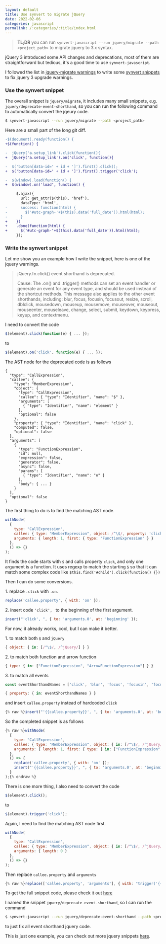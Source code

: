 ```yaml
---
layout: default
title: Use synvert to migrate jQuery
date: 2022-02-06
categories: javascript
permalink: /:categories/:title/index.html
---
```


> **TL;DR** you can run `synvert-javascript --run jquery/migrate --path <project_path>`
> to migrate jquery to 3.x syntax.

jQuery 3 introduced some API changes and deprecations, most of them are straightforward but tedious,
it's a good time to use `synvert-javascript`.

I followed the list in [jquery-migrate warnings](https://github.com/jquery/jquery-migrate/blob/main/warnings.md)
to write some [synvert snippets](https://github.com/xinminlabs/synvert-snippets-javascript/tree/master/lib/jquery)
to fix jquery 3 upgrade warnings.

### Use the synvert snippet

The overall snippet is `jquery/migrate`, it includes many small snippets, e.g. `jquery/deprecate-event-shorthand`,
so you can run the following command to automatically convert the jqeury code.

```bash
$ synvert-javascript --run jquery/migrate --path <project_path>
```

Here are a small part of the long git diff.

```diff
-$(document).ready(function() {
+$(function() {

-  jQuery('a.setup_link').click(function(){
+  jQuery('a.setup_link').on('click', function(){

-  $('button[data-id=' + id + ']').first().click();
+  $('button[data-id=' + id + ']').first().trigger('click');

-  $(window).load(function() {
+  $(window).on('load', function() {

     $.ajax({
       url: get_attr($(this), 'href'),
       dataType: 'html',
-      success: function(html) {
-        $('#utc-graph-'+$(this).data('full_date')).html(html);
-      }
+    })
+    .done(function(html) {
+      $('#utc-graph-'+$(this).data('full_date')).html(html);
     });
```

### Write the synvert snippet

Let me show you an example how I write the snippet, here is one of the jquery warnings.

> jQuery.fn.click() event shorthand is deprecated.
>
> Cause: The .on() and .trigger() methods can set an event handler or generate an event for any event type, and should be used instead of the shortcut methods. This message also applies to the other event shorthands, including: blur, focus, focusin, focusout, resize, scroll, dblclick, mousedown, mouseup, mousemove, mouseover, mouseout, mouseenter, mouseleave, change, select, submit, keydown, keypress, keyup, and contextmenu.

I need to convert the code

```javascript
$(element).click(function(e) { ... });
```

to

```javascript
$(element).on('click', function(e) { ... });
```

The AST node for the deprecated code is as follows

```
{
  "type": "CallExpression",
  "callee": {
    "type": "MemberExpression",
    "object": {
      "type": "CallExpression",
      "callee": { "type": "Identifier", "name": "$" },
      "arguments": [
        { "type": "Identifier", "name": "element" }
      ],
      "optional": false
    },
    "property": { "type": "Identifier", "name": "click" },
    "computed": false,
    "optional": false
  },
  "arguments": [
    {
      "type": "FunctionExpression",
      "id": null,
      "expression": false,
      "generator": false,
      "async": false,
      "params": [
        { "type": "Identifier", "name": "e" }
      ],
      "body": { ... }
    }
  ],
  "optional": false
}
```

The first thing to do is to find the matching AST node.

```javascript
withNode(
  {
    type: "CallExpression",
    callee: { type: "MemberExpression", object: /^\$/, property: 'click' },
    arguments: { length: 1, first: { type: "FunctionExpression" } }
  },
  () => {}
);
```

It finds the code starts with `$` and calls property `click`, and only one argument is a function.
It uses regexp to match the starting `$` so that it can match some complex code like
`$this.find('#child').click(function() {})`

Then I can do some conversions.

1\. replace `.click` with `.on`.

```javascript
replace('callee.property', { with: 'on' });
```

2\. insert code `'click', ` to the beginning of the first argument.

```javascript
insert("'click', ", { to: 'arguments.0', at: 'beginning' });
```

For now, it already works, cool, but I can make it better.

1\. to match both `$` and `jQuery`

```javascript
{ object: { in: [/^\$/, /^jQuery/] } }
```

2\. to match both function and arrow function

```javascript
{ type: { in: ["FunctionExpression", "ArrowFunctionExpression"] } }
```

3\. to match all events

```javascript
const eventShorthandNames = ['click', 'blur', 'focus', 'focusin', 'focusout', 'resize', 'scroll', 'dblclick', 'mousedown', 'mouseup', 'mousemove', 'mouseover', 'mouseout', 'mouseenter', 'mouseleave', 'change', 'select', 'submit', 'keydown', 'keypress', 'keyup', 'contextmenu'];

{ property: { in: eventShorthandNames } }
```

and insert `callee.property` instead of hardcoded `click`

```javascript
{% raw %}insert("'{{callee.property}}', ", { to: 'arguments.0', at: 'beginning' });{% endraw %}
```

So the completed snippet is as follows

```javascript
{% raw %}withNode(
  {
    type: "CallExpression",
    callee: { type: "MemberExpression", object: { in: [/^\$/, /^jQuery/] }, property: { in: eventShorthandNames } },
    arguments: { length: 1, first: { type: { in: ["FunctionExpression", "ArrowFunctionExpression"] } } }
  },
  () => {
    replace('callee.property', { with: 'on' });
    insert("'{{callee.property}}', ", { to: 'arguments.0', at: 'beginning' });
  }
);{% endraw %}
```

There is one more thing, I also need to convert the code

```javascript
$(element).click();
```

to

```javascript
$(element).trigger('click');
```

Again, I need to find the matching AST node first.

```javascript
withNode(
  {
    type: "CallExpression",
    callee: { type: "MemberExpression", object: { in: [/^\$/, /^jQuery/] }, property: { in: eventShorthandNames } },
    arguments: { length: 0 }
  },
  () => {}
);
```

Then replace `callee.property` and `arguments`

```javascript
{% raw %}replace(['callee.property', 'arguments'], { with: "trigger('{{callee.property}}')" });{% endraw %}
```

To get the full snippet code, please check it out [here](https://github.com/xinminlabs/synvert-snippets-javascript/blob/master/lib/jquery/deprecate-event-shorthand.js)

I named the snippet `jquery/deprecate-event-shorthand`, so I can run the command

```bash
$ synvert-javascript --run jquery/deprecate-event-shorthand --path <project_path>
```

to just fix all event shorthand jquery code.

This is just one example, you can check out more jquery snippets [here](https://github.com/xinminlabs/synvert-snippets-javascript/tree/master/lib/jquery).